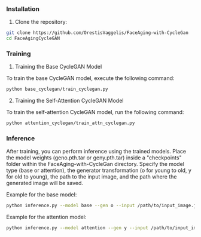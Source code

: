 ### Installation
1. Clone the repository:
```bash
git clone https://github.com/OrestisVaggelis/FaceAging-with-CycleGan
cd FaceAgingCycleGAN
```
### Training
1. Training the Base CycleGAN Model

To train the base CycleGAN model, execute the following command:
```bash
python base_cyclegan/train_cyclegan.py
```

2. Training the Self-Attention CycleGAN Model

To train the self-attention CycleGAN model, run the following command:
```bash
python attention_cyclegan/train_attn_cyclegan.py
```

### Inference

After training, you can perform inference using the trained models. Place the model weights (geno.pth.tar or geny.pth.tar) inside a "checkpoints" folder within the FaceAging-with-CycleGan directory. Specify the model type (base or attention), the generator transformation (o for young to old, y for old to young), the path to the input image, and the path where the generated image will be saved.

Example for the base model:

```bash
python inference.py --model base --gen o --input /path/to/input_image.jpg --output /path/to/output_image.jpg
```

Example for the attention model:
```bash
python inference.py --model attention --gen y --input /path/to/input_image.jpg --output /path/to/output_image.jpg
```
